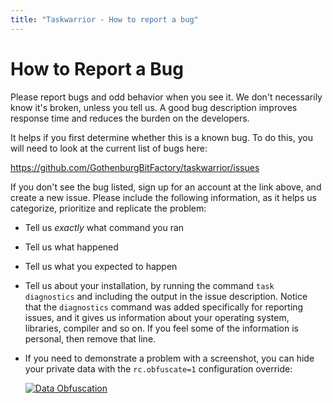 ```yaml
---
title: "Taskwarrior - How to report a bug"
---
```



# How to Report a Bug

Please report bugs and odd behavior when you see it. We don\'t necessarily know
it\'s broken, unless you tell us. A good bug description improves response time
and reduces the burden on the developers.

It helps if you first determine whether this is a known bug. To do this, you
will need to look at the current list of bugs here:

<https://github.com/GothenburgBitFactory/taskwarrior/issues>

If you don\'t see the bug listed, sign up for an account at the link above, and
create a new issue. Please include the following information, as it helps us
categorize, prioritize and replicate the problem:

-   Tell us *exactly* what command you ran

-   Tell us what happened

-   Tell us what you expected to happen

-   Tell us about your installation, by running the command `task diagnostics`
    and including the output in the issue description. Notice that the
    `diagnostics` command was added specifically for reporting issues, and it
    gives us information about your operating system, libraries, compiler and so
    on. If you feel some of the information is personal, then remove that line.

-   If you need to demonstrate a problem with a screenshot, you can hide your
    private data with the `rc.obfuscate=1` configuration override:

    [![Data
    Obfuscation](/docs/images/obfuscate.png)](/docs/images/obfuscate.png)
